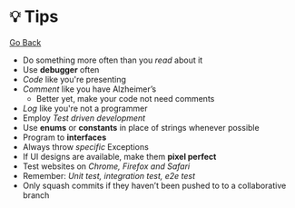 # 💡 Tips
[Go Back](../README.md)
- Do something more often than you *read* about it
- Use **debugger** often
- *Code* like you're presenting
- *Comment* like you have Alzheimer’s
  - Better yet, make your code not need comments
- *Log* like you're not a programmer
- Employ *Test driven development*
- Use **enums** or **constants** in place of strings whenever possible
- Program to **interfaces**
- Always throw _specific_ Exceptions
- If UI designs are available, make them **pixel perfect**
- Test websites on *Chrome, Firefox and Safari*
- Remember: *Unit test, integration test, e2e test*
- Only squash commits if they haven’t been pushed to to a collaborative branch